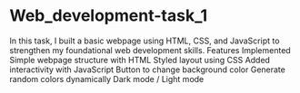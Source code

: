 # Web_development-task_1
In this task, I built a basic webpage using HTML, CSS, and JavaScript to strengthen my foundational web development skills.   Features Implemented   Simple webpage structure with HTML   Styled layout using CSS   Added interactivity with JavaScript   Button to change background color   Generate random colors dynamically   Dark mode / Light mode 
